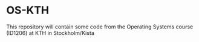 # OS-KTH
This repository will contain some code from the Operating Systems course (ID1206) at KTH in Stockholm/Kista

